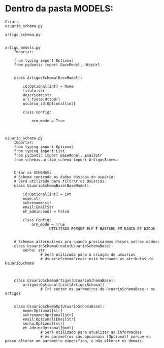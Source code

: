 
# Dentro da pasta MODELS:
    Criar:
    usuario_schema.py

    artigo_schema.py


    artigo_models.py
        Importar:

        from typing import Optional
        from pydantic import BaseModel, HttpUrl


        class ArtigosSchema(BaseModel):
            
            id:Optional[int] = None
            titulo:str
            descricao:str
            url_fonte:HttpUrl
            usuario_id:Optional[int]
            
            class Config:
                
                orm_mode = True


    
    usuario_schema.py
        Importar:
        from typing import Optional
        from typing import List
        from pydantic import BaseModel, EmailStr
        from schemas.artigo_schema import ArtigosSchema


        Criar os SCHEMAS:
        # Schema contendo os dados básicos do usuário:
        # Será utilizado para filtrar os Usuarios. 
        class UsuarioSchemaBase(BaseModel):
    
            id:Optional[int] = int
            nome:str
            sobrenome:str
            email:EmailStr
            eh_admin:bool = False
            
            class Config:
                orm_mode = True
                        UTILIZADO PORQUE ELE É BASEADO EM BANCO DE DADOS


        # Schemas alternativos pra quando precisarmos desses outros dados:
        class UsuarioSchemaCreate(UsuarioSchemaBase):
            senha: str
                    # Será utilizado para a criação de usuarios
                    # UsuarioSchemaCreate está herdando os atributos de UsuarioSchema
                


        class UsuarioSchemaArtigos(UsuarioSchemaBase):
            artigos:Optional[List[ArtigosSchema]]
                    # Irá conter os parametros de UsuarioSchemaBase + os artigos


        class UsuarioSchemaUp(UsuarioSchemaBase):
            nome:Optional[str]
            sobrenome:Optional[str]
            email:Optional[EmailStr]
            senha:Optional[str]
            eh_admin:Optional[bool]
                    # Será utilizado para atualizar as informações 
                    # os parametros são opcionais (Optional) porque eu posso alterar um parametro expecifico, e não alterar os demais.

